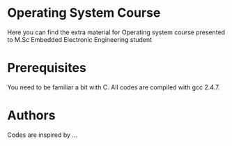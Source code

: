# Operating System Course
Here you can find the extra material for Operating system course presented to M.Sc Embedded Electronic Engineering student
# Prerequisites
You need to be familiar a bit with C. All codes are compiled with gcc 2.4.7.
# Authors
Codes are inspired by ...
